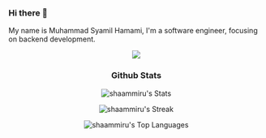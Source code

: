 ### Hi there 👋

My name is Muhammad Syamil Hamami, I'm a software engineer, focusing on backend development.

<p align="center">
  <a href="https://skillicons.dev">
    <img src="https://skillicons.dev/icons?i=nodejs,express,ts,js,go,html,css,git,svelte,react,tailwind,vscode,neovim,postgres,mongodb,prisma,docker,nginx,aws,vercel&perline=10" />
  </a>
</p>

<h3 align="center">Github Stats</h3>

<div align="center">

![shaammiru's Stats](https://github-readme-stats.vercel.app/api?username=shaammiru&theme=react&show_icons=true&hide_border=false&count_private=true&rank_icon=percentile&card_width=470)

![shaammiru's Streak](https://github-readme-streak-stats.herokuapp.com/?user=shaammiru&theme=react&hide_border=false&card_width=470)
 
![shaammiru's Top Languages](https://github-readme-stats.vercel.app/api/top-langs/?username=shaammiru&theme=react&show_icons=true&hide_border=false&langs_count=5&card_width=470)

</div>
